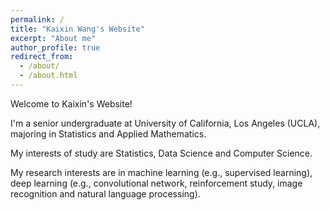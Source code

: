 ```yaml
---
permalink: /
title: "Kaixin Wang's Website"
excerpt: "About me"
author_profile: true
redirect_from: 
  - /about/
  - /about.html
---
```


Welcome to Kaixin's Website!

I'm a senior undergraduate at University of California, Los Angeles (UCLA), majoring in Statistics and Applied Mathematics.

My interests of study are Statistics, Data Science and Computer Science. 

My research interests are in machine learning (e.g., supervised learning), deep learning (e.g., convolutional network, reinforcement study, image recognition and natural language processing). 
